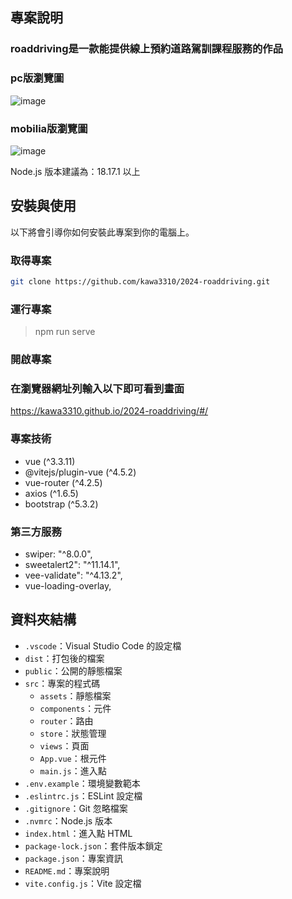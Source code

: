
## 專案說明
### roaddriving是一款能提供線上預約道路駕訓課程服務的作品


### pc版瀏覽圖
![image](https://github.com/kawa3310/2024-roaddriving/blob/main/public/pc%E7%89%88.jpg?raw=true)


### mobilia版瀏覽圖
![image](https://github.com/kawa3310/2024-roaddriving/blob/main/public/mobilia%E7%89%88.jpg?raw=true)



Node.js 版本建議為：18.17.1 以上

## 安裝與使用

以下將會引導你如何安裝此專案到你的電腦上。




### 取得專案

```bash
git clone https://github.com/kawa3310/2024-roaddriving.git
```



### 運行專案
>npm run serve



### 開啟專案
### 在瀏覽器網址列輸入以下即可看到畫面

https://kawa3310.github.io/2024-roaddriving/#/



### 專案技術

- vue (^3.3.11)
- @vitejs/plugin-vue (^4.5.2)
- vue-router (^4.2.5)
- axios (^1.6.5)
- bootstrap (^5.3.2)



### 第三方服務
- swiper: "^8.0.0",
- sweetalert2": "^11.14.1",
- vee-validate": "^4.13.2",
- vue-loading-overlay,




## 資料夾結構
- `.vscode`：Visual Studio Code 的設定檔
- `dist`：打包後的檔案
- `public`：公開的靜態檔案
- `src`：專案的程式碼
  - `assets`：靜態檔案
  - `components`：元件
  - `router`：路由
  - `store`：狀態管理
  - `views`：頁面
  - `App.vue`：根元件
  - `main.js`：進入點
- `.env.example`：環境變數範本
- `.eslintrc.js`：ESLint 設定檔
- `.gitignore`：Git 忽略檔案
- `.nvmrc`：Node.js 版本
- `index.html`：進入點 HTML
- `package-lock.json`：套件版本鎖定
- `package.json`：專案資訊
- `README.md`：專案說明
- `vite.config.js`：Vite 設定檔
